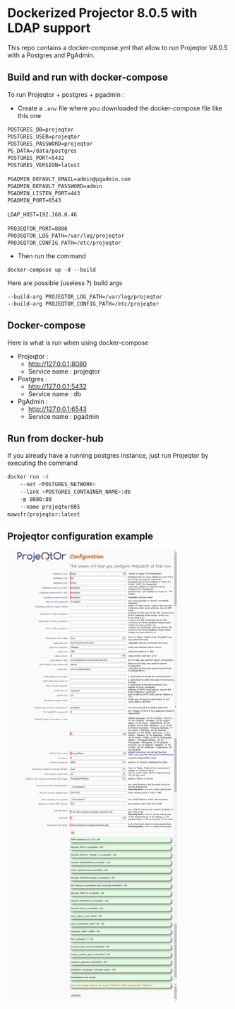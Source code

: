 # Dockerized Projector 8.0.5 with LDAP support
This repo contains a docker-compose.yml that allow to run Projeqtor V8.0.5 with a Postgres and PgAdmin.

## Build and run with docker-compose 

To run Projeqtor + postgres + pgadmin :

- Create a `.env` file where you downloaded the docker-compose file like this one
```
POSTGRES_DB=projeqtor
POSTGRES_USER=projeqtor
POSTGRES_PASSWORD=projeqtor
PG_DATA=/data/postgres
POSTGRES_PORT=5432
POSTGRES_VERSION=latest

PGADMIN_DEFAULT_EMAIL=admin@pgadmin.com
PGADMIN_DEFAULT_PASSWORD=admin
PGADMIN_LISTEN_PORT=443
PGADMIN_PORT=6543

LDAP_HOST=192.168.0.46

PROJEQTOR_PORT=8080
PROJEQTOR_LOG_PATH=/var/log/projeqtor
PROJEQTOR_CONFIG_PATH=/etc/projeqtor

```
- Then run the command

```
docker-compose up -d --build
```

Here are possible (useless ?) build args 

```
--build-arg PROJEQTOR_LOG_PATH=/var/log/projeqtor
--build-arg PROJEQTOR_CONFIG_PATH=/etc/projeqtor
```

## Docker-compose
Here is what is run when using docker-compose
- Projeqtor : 
    - http://127.0.0.1:8080
    - Service name : projeqtor
- Postgres : 
    - http://127.0.0.1:5432
    - Service name : db
- PgAdmin : 
    - http://127.0.0.1:6543
    - Service name : pgadmin

## Run from docker-hub
If you already have a running postgres instance, just run Projeqtor by executing the command
```bash
docker run -d 
    --net <POSTGRES_NETWORK> 
    --link <POSTGRES_CONTAINER_NAME>:db 
    -p 8080:80 
    --name projeqtor805 
mawsfr/projeqtor:latest
```

## Projeqtor configuration example
![projeqtor config example](img/projeqtor.png?raw=true "Configuration example")



